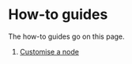 # How-to guides

The how-to guides go on this page.

1. [Customise a node](./demo/scripts/customise_a_node.py)
